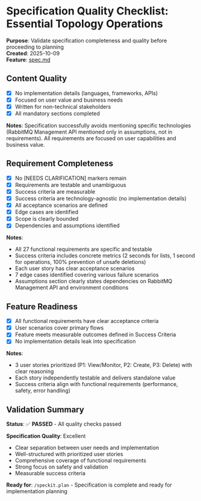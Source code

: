 # Specification Quality Checklist: Essential Topology Operations

**Purpose**: Validate specification completeness and quality before proceeding to planning  
**Created**: 2025-10-09  
**Feature**: [spec.md](../spec.md)

## Content Quality

- [x] No implementation details (languages, frameworks, APIs)
- [x] Focused on user value and business needs
- [x] Written for non-technical stakeholders
- [x] All mandatory sections completed

**Notes**: Specification successfully avoids mentioning specific technologies (RabbitMQ Management API mentioned only in assumptions, not in requirements). All requirements are focused on user capabilities and business value.

## Requirement Completeness

- [x] No [NEEDS CLARIFICATION] markers remain
- [x] Requirements are testable and unambiguous
- [x] Success criteria are measurable
- [x] Success criteria are technology-agnostic (no implementation details)
- [x] All acceptance scenarios are defined
- [x] Edge cases are identified
- [x] Scope is clearly bounded
- [x] Dependencies and assumptions identified

**Notes**: 
- All 27 functional requirements are specific and testable
- Success criteria includes concrete metrics (2 seconds for lists, 1 second for operations, 100% prevention of unsafe deletions)
- Each user story has clear acceptance scenarios
- 7 edge cases identified covering various failure scenarios
- Assumptions section clearly states dependencies on RabbitMQ Management API and environment conditions

## Feature Readiness

- [x] All functional requirements have clear acceptance criteria
- [x] User scenarios cover primary flows
- [x] Feature meets measurable outcomes defined in Success Criteria
- [x] No implementation details leak into specification

**Notes**: 
- 3 user stories prioritized (P1: View/Monitor, P2: Create, P3: Delete) with clear reasoning
- Each story independently testable and delivers standalone value
- Success criteria align with functional requirements (performance, safety, error handling)

## Validation Summary

**Status**: ✅ **PASSED** - All quality checks passed

**Specification Quality**: Excellent
- Clear separation between user needs and implementation
- Well-structured with prioritized user stories
- Comprehensive coverage of functional requirements
- Strong focus on safety and validation
- Measurable success criteria

**Ready for**: `/speckit.plan` - Specification is complete and ready for implementation planning
